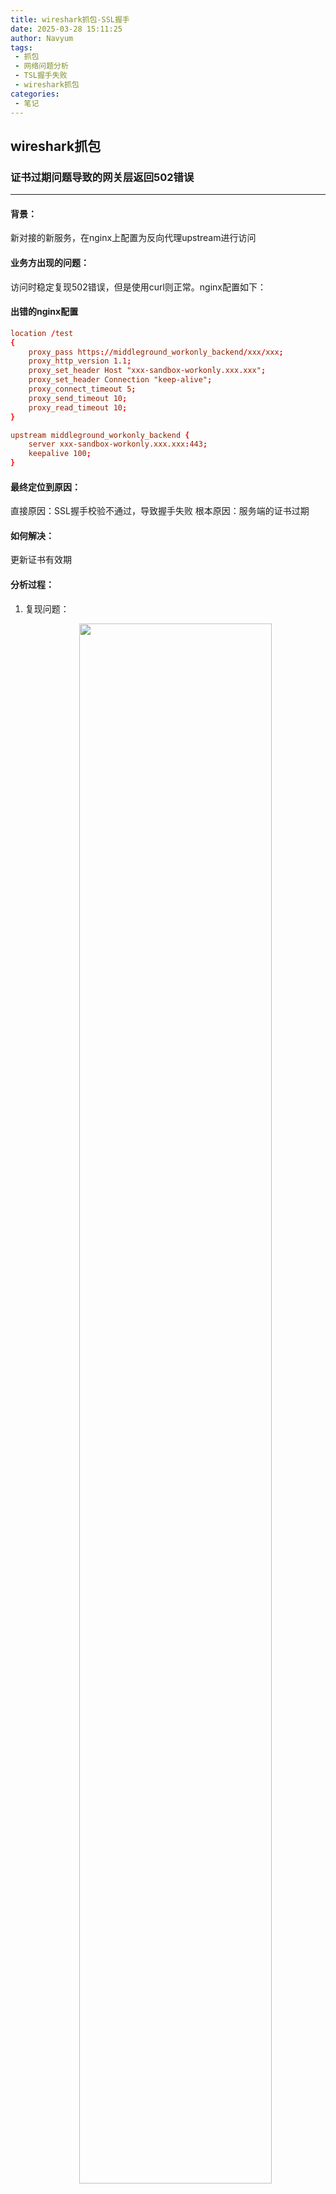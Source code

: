 ```yaml
---
title: wireshark抓包-SSL握手
date: 2025-03-28 15:11:25
author: Navyum
tags: 
 - 抓包
 - 网络问题分析
 - TSL握手失败
 - wireshark抓包
categories: 
 - 笔记
---
```

## wireshark抓包


### 证书过期问题导致的网关层返回502错误
---

#### 背景：
新对接的新服务，在nginx上配置为反向代理upstream进行访问

#### 业务方出现的问题：
访问时稳定复现502错误，但是使用curl则正常。nginx配置如下：

#### 出错的nginx配置
```nginx.conf
location /test
{
    proxy_pass https://middleground_workonly_backend/xxx/xxx;
    proxy_http_version 1.1;
    proxy_set_header Host "xxx-sandbox-workonly.xxx.xxx";
    proxy_set_header Connection "keep-alive";
    proxy_connect_timeout 5;
    proxy_send_timeout 10;
    proxy_read_timeout 10;
}
```

```backend.conf
upstream middleground_workonly_backend {
    server xxx-sandbox-workonly.xxx.xxx:443;
    keepalive 100;
}
```

#### 最终定位到原因：
直接原因：SSL握手校验不通过，导致握手失败
根本原因：服务端的证书过期

#### 如何解决：
更新证书有效期

#### 分析过程：
1. 复现问题：
   <p align="center"><img src="https://raw.staticdn.net/Navyum/imgbed/pic/IMG/567b0cd154d0ac2ed69d1d9b06dbb265.png" width="80%"></p>
2. 查看域名解析情况：
   <p align="center"><img src="https://raw.staticdn.net/Navyum/imgbed/pic/IMG/70a5358e761ebb8c11e611713d5eef22.png" width="80%"></p>
3. 通过tcpdump进行抓包，在wireshark中打开
   <p align="center"><img src="https://raw.staticdn.net/Navyum/imgbed/pic/IMG/a5d1a947bf4baba12c9be63539174ed9.png" width="80%"></p>
4. 查看详细失败：
   <p align="center"><img src="https://raw.staticdn.net/Navyum/imgbed/pic/IMG/3f57168739ae9cea17e33cebca34d773.png" width="80%"></p>

5. TLS握手失败错误码 80 解读：
    * Internal Error：服务端内部错误。一般是：
        * 证书问题
        * 握手协议不匹配
        * 无法协商密钥套件
    * 官方解释：[RFC](https://www.ietf.org/rfc/rfc5246.txt)
      >internal_error：
      > An internal error unrelated to the peer or the correctness of the
      > protocol (such as a memory allocation failure) makes it impossible
      > to continue.  This message is always fatal.
6. 进一步获取关键错误信息：
   使用SSL大杀器**openssl**查看握手详细信息：
   ```bash
    #查看SSL/TSL握手信息
    openssl s_client -connect domain:443 -debug
   ```
   <p align="center"><img src="https://raw.staticdn.net/Navyum/imgbed/pic/IMG/4d2a758cf46139dfa3d0dddd480b38bf.png" width="80%"></p>


   使用openssl解析证书查看有效期：
   ```bash
    #查看证书校验信息  -noout 不输出证书内容
    openssl s_client -connect domain:443  -servername domain | openssl x509 -noout -dates
   ```
   <p align="center"><img src="https://raw.staticdn.net/Navyum/imgbed/pic/IMG/bb156771d79dc6cc33054eb5ec11f759.png" width="80%"></p>

   最终确定证书已经过期！！